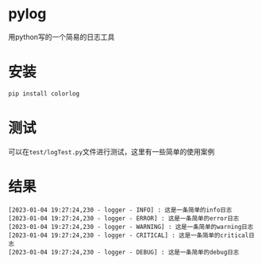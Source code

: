 # pylog
用python写的一个简易的日志工具

# 安装

```python
pip install colorlog
```

# 测试

可以在`test/logTest.py`文件进行测试，这里有一些简单的使用案例

# 结果

```text
[2023-01-04 19:27:24,230 - logger - INFO] : 这是一条简单的info日志
[2023-01-04 19:27:24,230 - logger - ERROR] : 这是一条简单的error日志
[2023-01-04 19:27:24,230 - logger - WARNING] : 这是一条简单的warning日志
[2023-01-04 19:27:24,230 - logger - CRITICAL] : 这是一条简单的critical日志
[2023-01-04 19:27:24,230 - logger - DEBUG] : 这是一条简单的debug日志
```



